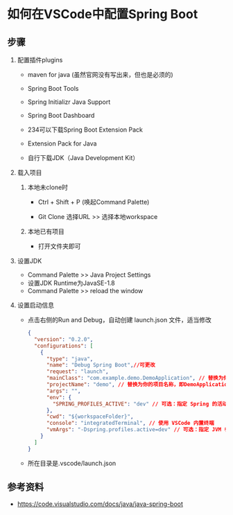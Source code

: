 # 如何在VSCode中配置Spring Boot

## 步骤

1. 配置插件plugins

   - maven for java (虽然官网没有写出来，但也是必须的)

   - Spring Boot Tools

   - Spring Initializr Java Support

   - Spring Boot Dashboard

   - 234可以下载Spring Boot Extension Pack

   - Extension Pack for Java
   - 自行下载JDK（Java Development Kit）

2. 载入项目

   1. 本地未clone时

      - Ctrl + Shift + P (唤起Command Palette)

      - Git Clone 选择URL >> 选择本地workspace

   2. 本地已有项目

      - 打开文件夹即可

3. 设置JDK

   - Command Palette >> Java Project Settings
   - 设置JDK Runtime为JavaSE-1.8
   - Command Palette >> reload the window

4. 设置启动信息

   - 点击右侧的Run and Debug，自动创建 launch.json 文件，适当修改

     ```json
     {
       "version": "0.2.0",
       "configurations": [
         {
           "type": "java",
           "name": "Debug Spring Boot",//可更改
           "request": "launch",
           "mainClass": "com.example.demo.DemoApplication", // 替换为你的主类的全限定名
           "projectName": "demo", // 替换为你的项目名称，即DemoApplication所在项目名
           "args": "",
           "env": {
             "SPRING_PROFILES_ACTIVE": "dev" // 可选：指定 Spring 的活动配置文件，也就是vmArgs里用到的变量值
           },
           "cwd": "${workspaceFolder}",
           "console": "integratedTerminal", // 使用 VSCode 内置终端
           "vmArgs": "-Dspring.profiles.active=dev" // 可选：指定 JVM 参数
         }
       ]
     }
     
     ```

   - 所在目录是.vscode/launch.json

## 参考资料

- https://code.visualstudio.com/docs/java/java-spring-boot
